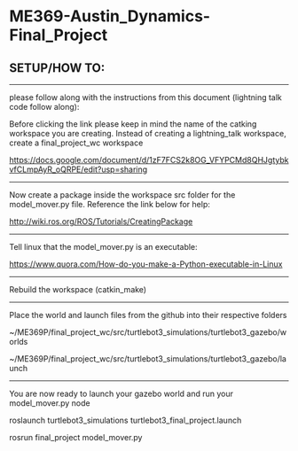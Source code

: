 # ME369-Austin_Dynamics-Final_Project

## SETUP/HOW TO: 

-------------------------------------------------

please follow along with the instructions from this document (lightning talk code follow along):

Before clicking the link please keep in mind the name of the catking workspace you are creating. Instead of creating a lightning_talk workspace, create a final_project_wc workspace

https://docs.google.com/document/d/1zF7FCS2k8OG_VFYPCMd8QHJgtybkvfCLmpAyR_oQRPE/edit?usp=sharing

-------------------------------------------------

Now create a package inside the workspace src folder for the model_mover.py file. Reference the link below for help: 

http://wiki.ros.org/ROS/Tutorials/CreatingPackage

-------------------------------------------------

Tell linux that the model_mover.py is an executable: 

https://www.quora.com/How-do-you-make-a-Python-executable-in-Linux

-------------------------------------------------

Rebuild the workspace (catkin_make)

-------------------------------------------------

Place the world and launch files from the github into their respective folders 

~/ME369P/final_project_wc/src/turtlebot3_simulations/turtlebot3_gazebo/worlds 

~/ME369P/final_project_wc/src/turtlebot3_simulations/turtlebot3_gazebo/launch

-------------------------------------------------

You are now ready to launch your gazebo world and run your model_mover.py node

roslaunch turtlebot3_simulations turtlebot3_final_project.launch

rosrun final_project model_mover.py

